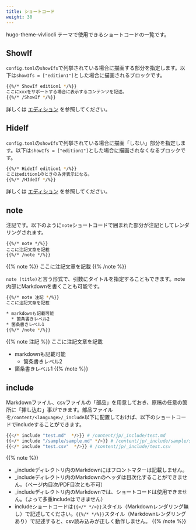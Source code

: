 ```yaml
---
title: ショートコード
weight: 30
---
```


hugo-theme-vivliocli テーマで使用できるショートコードの一覧です。

## ShowIf

`config.toml`の`showIfs`で列挙されている場合に描画する部分を指定します。以下は`showIfs = ["edition1"]`とした場合に描画されるブロックです。

```bash
{{%/* ShowIf edition1 */%}}
ここにxxxをサポートする場合に表示するコンテンツを記述。
{{%/* /ShowIf */%}}
```

詳しくは [エディション](./edition.html) を参照してください。

## HideIf

`config.toml`の`showIfs`で列挙されている場合に描画「しない」部分を指定します。以下は`showIfs = ["edition1"]`とした場合に描画されなくなるブロックです。

```bash
{{%/* HideIf edition1 */%}}
ここはedition1のときのみ非表示になる。
{{%/* /HIdeIf */%}}
```

詳しくは [エディション](./edition.html) を参照してください。

## note

注記です。以下のように`note`ショートコードで囲まれた部分が注記としてレンダリングされます。

```
{{%/* note */%}}
ここに注記文章を記載
{{%/* /note */%}}
```
{{% note %}}
ここに注記文章を記載
{{% /note %}}

`note (title)`と言う形式で、引数にタイトルを指定することもできます。note内部にMarkdownを書くことも可能です。

```bash
{{%/* note 注記 */%}}
ここに注記文章を記載

* markdownも記載可能
  * 箇条書きレベル2
* 箇条書きレベル1
{{%/* /note */%}}
```



{{% note 注記 %}}
ここに注記文章を記載

* markdownも記載可能
  * 箇条書きレベル2
* 箇条書きレベル1
{{% /note %}}

## include

Markdownファイル、csvファイルの「部品」を用意しておき、原稿の任意の箇所に「挿し込む」事ができます。部品ファイルを`/content/<language>/_include`以下に配置しておけば、以下のショートコードでincludeすることができます。

```bash
{{</* include "test.md"  */>}} # /content/jp/_include/test.md
{{</* include "/sample/sample.md" */>}} # /content/jp/_include/sample/sample.md
{{</* include "test.csv"  */>}} # /content/jp/_include/test.csv
```

{{% note %}}
* _includeディレクトリ内のMarkdownにはフロントマターは記載しません。
* _includeディレクトリ内のMarkdownのヘッダは目次化することができません。（ページ内目次/PDF目次とも不可）
* _includeディレクトリ内のMarkdownでは、ショートコードは使用できません。（よって多重includeはできません）
* includeショートコードは`{{</* */>}}`スタイル（Markdownレンダリング無し）で記述してください。`{{%/* */%}}`スタイル（Markdownレンダリングあり）で記述すると、csv読み込みが正しく動作しません。
{{% /note %}}